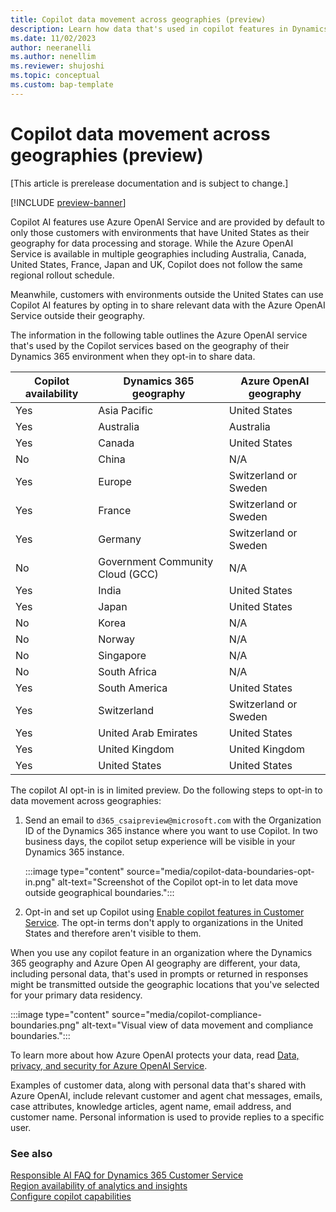 ```yaml
---
title: Copilot data movement across geographies (preview)
description: Learn how data that's used in copilot features in Dynamics 365 Customer Service moves across geographies where its features aren't available by default.
ms.date: 11/02/2023
author: neeranelli
ms.author: nenellim
ms.reviewer: shujoshi
ms.topic: conceptual
ms.custom: bap-template
---
```


# Copilot data movement across geographies (preview)

[This article is prerelease documentation and is subject to change.]

[!INCLUDE [preview-banner](~/../shared-content/shared/preview-includes/preview-note.md)]

Copilot AI features use Azure OpenAI Service and are provided by default to only those customers with environments that have United States as their geography for data processing and storage. While the Azure OpenAI Service is available in multiple geographies including Australia, Canada, United States, France, Japan and UK, Copilot does not follow the same regional rollout schedule.

Meanwhile, customers with environments outside the United States can use Copilot AI features by opting in to share relevant data with the Azure OpenAI Service outside their geography. 

The information in the following table outlines the Azure OpenAI service that's used by the Copilot services based on the geography of their Dynamics 365 environment when they opt-in to share data.

|Copilot availability|Dynamics 365 geography|Azure OpenAI geography|
|----------|-------------|-----------------|
| Yes | Asia Pacific | United States |
| Yes | Australia | Australia |
| Yes | Canada | United States |
| No | China | N/A|
| Yes | Europe | Switzerland or Sweden |
| Yes | France | Switzerland or Sweden |
| Yes | Germany | Switzerland or Sweden |
| No | Government Community Cloud (GCC) | N/A |
| Yes | India | United States |
| Yes | Japan | United States |
| No | Korea | N/A|
| No | Norway | N/A|
| No | Singapore | N/A |
| No | South Africa | N/A|
| Yes | South America | United States |
| Yes | Switzerland | Switzerland or Sweden |
| Yes | United Arab Emirates | United States |
| Yes | United Kingdom | United Kingdom |
| Yes | United States | United States |

The copilot AI opt-in is in limited preview. Do the following steps to opt-in to data movement across geographies:

1. Send an email to `d365_csaipreview@microsoft.com` with the Organization ID of the Dynamics 365 instance where you want to use Copilot. In two business days, the copilot setup experience will be visible in your Dynamics 365 instance.

   :::image type="content" source="media/copilot-data-boundaries-opt-in.png" alt-text="Screenshot of the Copilot opt-in to let data move outside geographical boundaries.":::

2. Opt-in and set up Copilot using [Enable copilot features in Customer Service](configure-copilot-features.md). The opt-in terms don't apply to organizations in the United States and therefore aren't visible to them.

When you use any copilot feature in an organization where the Dynamics 365 geography and Azure Open AI geography are different, your data, including personal data, that's used in prompts or returned in responses might be transmitted outside the geographic locations that you've selected for your primary data residency.

:::image type="content" source="media/copilot-compliance-boundaries.png" alt-text="Visual view of data movement and compliance boundaries.":::

To learn more about how Azure OpenAI protects your data, read [Data, privacy, and security for Azure OpenAI Service](/legal/cognitive-services/openai/data-privacy#preventing-abuse-and-harmful-content-generation).

Examples of customer data, along with personal data that's shared with Azure OpenAI, include relevant customer and agent chat messages, emails, case attributes, knowledge articles, agent name, email address, and customer name. Personal information is used to provide replies to a specific user.

### See also

[Responsible AI FAQ for Dynamics 365 Customer Service](responsible-ai-overview.md)  
[Region availability of analytics and insights](cs-region-availability-service-limits.md#region-availability-of-analytics-and-insights)  
[Configure copilot capabilities](configure-copilot-features.md)  
